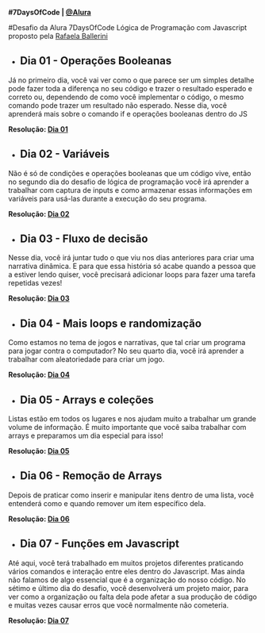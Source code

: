  **#7DaysOfCode | [@Alura](https://7daysofcode.io/matricula/logica-programacao)**
 
 #Desafio da Alura 7DaysOfCode Lógica de Programação com Javascript proposto pela [Rafaela Ballerini](https://github.com/rafaballerini)

* ##  Dia 01 - Operações Booleanas

Já no primeiro dia, você vai ver como o que parece ser um simples detalhe pode fazer toda a diferença no seu código e trazer o resultado esperado e correto ou, dependendo de como você implementar o código, o mesmo comando pode trazer um resultado não esperado. Nesse dia, você aprenderá mais sobre o comando if e operações booleanas dentro do JS

**Resolução: [Dia 01](https://github.com/lucassouzatm/7daysOfCode-JS/blob/main/Dia%2001%20-%20Opera%C3%A7%C3%B5es%20Booleanas.js)**

* ##  Dia 02 - Variáveis

Não é só de condições e operações booleanas que um código vive, então no segundo dia do desafio de lógica de programação você irá aprender a trabalhar com captura de inputs e como armazenar essas informações em variáveis para usá-las durante a execução do seu programa.

**Resolução: [Dia 02](https://github.com/lucassouzatm/7daysOfCode-JS/blob/main/Dia%2002%20-%20Vari%C3%A1veis.html)**

* ##  Dia 03 - Fluxo de decisão

Nesse dia, você irá juntar tudo o que viu nos dias anteriores para criar uma narrativa dinâmica. E para que essa história só acabe quando a pessoa que a estiver lendo quiser, você precisará adicionar loops para fazer uma tarefa repetidas vezes!

**Resolução: [Dia 03](https://github.com/lucassouzatm/7daysOfCode-JS/blob/main/Dia%2003%20-%20Fluxo%20de%20decis%C3%A3o.html)**

* ##  Dia 04 - Mais loops e randomização

Como estamos no tema de jogos e narrativas, que tal criar um programa para jogar contra o computador? No seu quarto dia, você irá aprender a trabalhar com aleatoriedade para criar um jogo.

**Resolução: [Dia 04](https://github.com/lucassouzatm/7daysOfCode-JS/blob/main/Dia%2004%20-%20Mais%20loops%20e%20randomiza%C3%A7%C3%A3o.html)**

* ##  Dia 05 - Arrays e coleções

Listas estão em todos os lugares e nos ajudam muito a trabalhar um grande volume de informação. É muito importante que você saiba trabalhar com arrays e preparamos um dia especial para isso!

**Resolução: [Dia 05](https://github.com/lucassouzatm/7daysOfCode-JS/blob/main/Dia%2005%20-%20Arrays%20e%20cole%C3%A7%C3%B5es.html)**

* ##  Dia 06 - Remoção de Arrays

Depois de praticar como inserir e manipular itens dentro de uma lista, você entenderá como e quando remover um item específico dela.

**Resolução: [Dia 06](https://github.com/lucassouzatm/7daysOfCode-JS/blob/main/Dia%2006%20-%20Remo%C3%A7%C3%A3o%20de%20Arrays.html)**

* ##  Dia 07 - Funções em Javascript

Até aqui, você terá trabalhado em muitos projetos diferentes praticando vários comandos e interação entre eles dentro do Javascript. Mas ainda não falamos de algo essencial que é a organização do nosso código. No sétimo e último dia do desafio, você desenvolverá um projeto maior, para ver como a organização ou falta dela pode afetar a sua produção de código e muitas vezes causar erros que você normalmente não cometeria.

**Resolução: [Dia 07](https://github.com/lucassouzatm/7daysOfCode-JS/blob/main/Dia%2007%20-%20%20Fun%C3%A7%C3%B5es%20em%20Javascript.html)**
